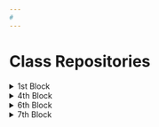 ```yaml
---
#
---
```


# Class Repositories

<details>
  <summary>1st Block</summary>
  
  * [Leah B.](https://github.com/LarielBird)
  * [Joshua C.](https://github.com/j0shua-c)
  * [Dionte H.](https://github.com/K-dion)
  * [Courtney S.](https://github.com/stasio9884)
  * [Douglas U.](https://github.com/DouglasUrner)
  * [Sawyer W.](https://github.com/Ninjamonkey3904)
  
</details>

<details>
  <summary>4th Block</summary>
  
  * [Madison A.](https://github.com/wowitsmadiao)
  * [Isaac B.](https://github.com/IkeyoBrownyo)
  * [Emma H.](https://github.com/fcr-harris)
  * [Brett K.](https://github.com/MP-PocketNinja)
  * [Zac R.] (https://github.com/kingzachy20)
  * [Sadie S.](https://github.com/SShadduck13)
  * [Hema T.](https://github.com/Kurdistan2004)
  * [Douglas U.](https://github.com/DouglasUrner)
  * [Quinn S.](https://github.com/QuinnSuligoy)
</details>

<details>
  <summary>6th Block</summary>
  
  * [Zackary H.](https://github.com/ZackaryHowell)
  * [Thomas K.](https://github.com/Kay9000)
  * [Lukas P.](https://github.com/LukasPaulus)
  * [Douglas U.](https://github.com/DouglasUrner)
  
</details>

<details>
  <summary>7th Block</summary>
  
  * [Riley F.](https://github.com/RileyForsland)
  * [Benimyn H.](https://github.com/benjimyn)
  * [Ian H.](https://github.com/MKDreadSword)
  * [Jeremiah L.](https://github.com/lens5753)
  * [Maximus M.](https://github.com/Merc4952)
  * [Douglas U.](https://github.com/DouglasUrner)
  * [Kayden W.](https://github.com/ShadowCharmer21)
  * [Theron P.](https://github.com/Stampers)
  
</details>

